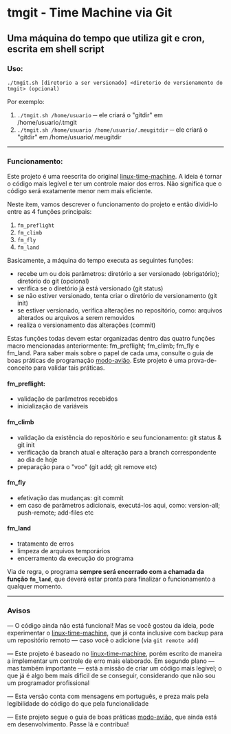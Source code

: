 # tmgit - Time Machine via Git

## Uma máquina do tempo que utiliza git e cron, escrita em shell script


### Uso:

```
./tmgit.sh [diretorio a ser versionado] <diretorio de versionamento do tmgit> (opcional)
```

Por exemplo: 
1. `./tmgit.sh /home/usuario` ─ ele criará o "gitdir" em /home/usuario/.tmgit
2. `./tmgit.sh /home/usuario /home/usuario/.meugitdir` ─ ele criará o "gitdir" em /home/usuario/.meugitdir

---

### Funcionamento: 

Este projeto é uma reescrita do original [linux-time-machine](https://github.com/elisboa/linux-time-machine.sh). A ideia é tornar o código mais legível e ter um controle maior dos erros. Não significa que o código será exatamente menor nem mais eficiente.

Neste item, vamos descrever o funcionamento do projeto e então dividi-lo entre as 4 funções principais:
1. `fm_preflight`
2. `fm_climb`
3. `fm_fly`
4. `fm_land`

Basicamente, a máquina do tempo executa as seguintes funções:
- recebe um ou dois parâmetros: diretório a ser versionado (obrigatório); diretório do git (opcional)
- verifica se o diretório já está versionado (git status)
- se não estiver versionado, tenta criar o diretório de versionamento (git init)
- se estiver versionado, verifica alterações no repositório, como: arquivos alterados ou arquivos a serem removidos
- realiza o versionamento das alterações (commit)

Estas funções todas devem estar organizadas dentro das quatro funções macro mencionadas anteriormente: fm_preflight; fm_climb; fm_fly e fm_land. Para saber mais sobre o papel de cada uma, consulte o guia de boas práticas de programação [modo-avião](http://modo-aviao.hackbox.link/). Este projeto é uma prova-de-conceito para validar tais práticas.

#### fm_preflight: 
- validação de parâmetros recebidos
- inicialização de variáveis

#### fm_climb
- validação da existência do repositório e seu funcionamento: git status & git init
- verificação da branch atual e alteração para a branch correspondente ao dia de hoje
- preparação para o "voo" (git add; git remove etc)

#### fm_fly
- efetivação das mudanças: git commit
- em caso de parâmetros adicionais, executá-los aqui, como: version-all; push-remote; add-files etc


#### fm_land
- tratamento de erros
- limpeza de arquivos temporários
- encerramento da execução do programa

Via de regra, o programa **sempre será encerrado com a chamada da função `fm_land`**, que deverá estar pronta para finalizar o funcionamento a qualquer momento.

---

### Avisos

— O código ainda não está funcional! Mas se você gostou da ideia, pode experimentar o [linux-time-machine](https://github.com/elisboa/linux-time-machine.sh), que já conta inclusive com backup para um repositório remoto — caso você o adicione (via `git remote add`)

— Este projeto é baseado no [linux-time-machine](https://github.com/elisboa/linux-time-machine.sh), porém escrito de maneira a implementar um controle de erro mais elaborado. Em segundo plano — mas também importante — está a missão de criar um código mais legível; o que já é algo bem mais difícil de se conseguir, considerando que não sou um programador profissional

— Esta versão conta com mensagens em português, e preza mais pela legibilidade do código do que pela funcionalidade

— Este projeto segue o guia de boas práticas [modo-avião](https://github.com/elisboa/modo-aviao), que ainda está em desenvolvimento. Passe lá e contribua!
